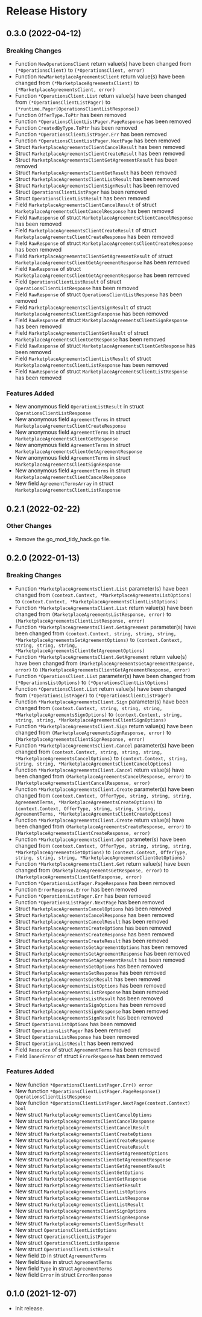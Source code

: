 # Release History

## 0.3.0 (2022-04-12)
### Breaking Changes

- Function `NewOperationsClient` return value(s) have been changed from `(*OperationsClient)` to `(*OperationsClient, error)`
- Function `NewMarketplaceAgreementsClient` return value(s) have been changed from `(*MarketplaceAgreementsClient)` to `(*MarketplaceAgreementsClient, error)`
- Function `*OperationsClient.List` return value(s) have been changed from `(*OperationsClientListPager)` to `(*runtime.Pager[OperationsClientListResponse])`
- Function `OfferType.ToPtr` has been removed
- Function `*OperationsClientListPager.PageResponse` has been removed
- Function `CreatedByType.ToPtr` has been removed
- Function `*OperationsClientListPager.Err` has been removed
- Function `*OperationsClientListPager.NextPage` has been removed
- Struct `MarketplaceAgreementsClientCancelResult` has been removed
- Struct `MarketplaceAgreementsClientCreateResult` has been removed
- Struct `MarketplaceAgreementsClientGetAgreementResult` has been removed
- Struct `MarketplaceAgreementsClientGetResult` has been removed
- Struct `MarketplaceAgreementsClientListResult` has been removed
- Struct `MarketplaceAgreementsClientSignResult` has been removed
- Struct `OperationsClientListPager` has been removed
- Struct `OperationsClientListResult` has been removed
- Field `MarketplaceAgreementsClientCancelResult` of struct `MarketplaceAgreementsClientCancelResponse` has been removed
- Field `RawResponse` of struct `MarketplaceAgreementsClientCancelResponse` has been removed
- Field `MarketplaceAgreementsClientCreateResult` of struct `MarketplaceAgreementsClientCreateResponse` has been removed
- Field `RawResponse` of struct `MarketplaceAgreementsClientCreateResponse` has been removed
- Field `MarketplaceAgreementsClientGetAgreementResult` of struct `MarketplaceAgreementsClientGetAgreementResponse` has been removed
- Field `RawResponse` of struct `MarketplaceAgreementsClientGetAgreementResponse` has been removed
- Field `OperationsClientListResult` of struct `OperationsClientListResponse` has been removed
- Field `RawResponse` of struct `OperationsClientListResponse` has been removed
- Field `MarketplaceAgreementsClientSignResult` of struct `MarketplaceAgreementsClientSignResponse` has been removed
- Field `RawResponse` of struct `MarketplaceAgreementsClientSignResponse` has been removed
- Field `MarketplaceAgreementsClientGetResult` of struct `MarketplaceAgreementsClientGetResponse` has been removed
- Field `RawResponse` of struct `MarketplaceAgreementsClientGetResponse` has been removed
- Field `MarketplaceAgreementsClientListResult` of struct `MarketplaceAgreementsClientListResponse` has been removed
- Field `RawResponse` of struct `MarketplaceAgreementsClientListResponse` has been removed

### Features Added

- New anonymous field `OperationListResult` in struct `OperationsClientListResponse`
- New anonymous field `AgreementTerms` in struct `MarketplaceAgreementsClientCreateResponse`
- New anonymous field `AgreementTerms` in struct `MarketplaceAgreementsClientGetResponse`
- New anonymous field `AgreementTerms` in struct `MarketplaceAgreementsClientGetAgreementResponse`
- New anonymous field `AgreementTerms` in struct `MarketplaceAgreementsClientSignResponse`
- New anonymous field `AgreementTerms` in struct `MarketplaceAgreementsClientCancelResponse`
- New field `AgreementTermsArray` in struct `MarketplaceAgreementsClientListResponse`


## 0.2.1 (2022-02-22)

### Other Changes

- Remove the go_mod_tidy_hack.go file.

## 0.2.0 (2022-01-13)
### Breaking Changes

- Function `*MarketplaceAgreementsClient.List` parameter(s) have been changed from `(context.Context, *MarketplaceAgreementsListOptions)` to `(context.Context, *MarketplaceAgreementsClientListOptions)`
- Function `*MarketplaceAgreementsClient.List` return value(s) have been changed from `(MarketplaceAgreementsListResponse, error)` to `(MarketplaceAgreementsClientListResponse, error)`
- Function `*MarketplaceAgreementsClient.GetAgreement` parameter(s) have been changed from `(context.Context, string, string, string, *MarketplaceAgreementsGetAgreementOptions)` to `(context.Context, string, string, string, *MarketplaceAgreementsClientGetAgreementOptions)`
- Function `*MarketplaceAgreementsClient.GetAgreement` return value(s) have been changed from `(MarketplaceAgreementsGetAgreementResponse, error)` to `(MarketplaceAgreementsClientGetAgreementResponse, error)`
- Function `*OperationsClient.List` parameter(s) have been changed from `(*OperationsListOptions)` to `(*OperationsClientListOptions)`
- Function `*OperationsClient.List` return value(s) have been changed from `(*OperationsListPager)` to `(*OperationsClientListPager)`
- Function `*MarketplaceAgreementsClient.Sign` parameter(s) have been changed from `(context.Context, string, string, string, *MarketplaceAgreementsSignOptions)` to `(context.Context, string, string, string, *MarketplaceAgreementsClientSignOptions)`
- Function `*MarketplaceAgreementsClient.Sign` return value(s) have been changed from `(MarketplaceAgreementsSignResponse, error)` to `(MarketplaceAgreementsClientSignResponse, error)`
- Function `*MarketplaceAgreementsClient.Cancel` parameter(s) have been changed from `(context.Context, string, string, string, *MarketplaceAgreementsCancelOptions)` to `(context.Context, string, string, string, *MarketplaceAgreementsClientCancelOptions)`
- Function `*MarketplaceAgreementsClient.Cancel` return value(s) have been changed from `(MarketplaceAgreementsCancelResponse, error)` to `(MarketplaceAgreementsClientCancelResponse, error)`
- Function `*MarketplaceAgreementsClient.Create` parameter(s) have been changed from `(context.Context, OfferType, string, string, string, AgreementTerms, *MarketplaceAgreementsCreateOptions)` to `(context.Context, OfferType, string, string, string, AgreementTerms, *MarketplaceAgreementsClientCreateOptions)`
- Function `*MarketplaceAgreementsClient.Create` return value(s) have been changed from `(MarketplaceAgreementsCreateResponse, error)` to `(MarketplaceAgreementsClientCreateResponse, error)`
- Function `*MarketplaceAgreementsClient.Get` parameter(s) have been changed from `(context.Context, OfferType, string, string, string, *MarketplaceAgreementsGetOptions)` to `(context.Context, OfferType, string, string, string, *MarketplaceAgreementsClientGetOptions)`
- Function `*MarketplaceAgreementsClient.Get` return value(s) have been changed from `(MarketplaceAgreementsGetResponse, error)` to `(MarketplaceAgreementsClientGetResponse, error)`
- Function `*OperationsListPager.PageResponse` has been removed
- Function `ErrorResponse.Error` has been removed
- Function `*OperationsListPager.Err` has been removed
- Function `*OperationsListPager.NextPage` has been removed
- Struct `MarketplaceAgreementsCancelOptions` has been removed
- Struct `MarketplaceAgreementsCancelResponse` has been removed
- Struct `MarketplaceAgreementsCancelResult` has been removed
- Struct `MarketplaceAgreementsCreateOptions` has been removed
- Struct `MarketplaceAgreementsCreateResponse` has been removed
- Struct `MarketplaceAgreementsCreateResult` has been removed
- Struct `MarketplaceAgreementsGetAgreementOptions` has been removed
- Struct `MarketplaceAgreementsGetAgreementResponse` has been removed
- Struct `MarketplaceAgreementsGetAgreementResult` has been removed
- Struct `MarketplaceAgreementsGetOptions` has been removed
- Struct `MarketplaceAgreementsGetResponse` has been removed
- Struct `MarketplaceAgreementsGetResult` has been removed
- Struct `MarketplaceAgreementsListOptions` has been removed
- Struct `MarketplaceAgreementsListResponse` has been removed
- Struct `MarketplaceAgreementsListResult` has been removed
- Struct `MarketplaceAgreementsSignOptions` has been removed
- Struct `MarketplaceAgreementsSignResponse` has been removed
- Struct `MarketplaceAgreementsSignResult` has been removed
- Struct `OperationsListOptions` has been removed
- Struct `OperationsListPager` has been removed
- Struct `OperationsListResponse` has been removed
- Struct `OperationsListResult` has been removed
- Field `Resource` of struct `AgreementTerms` has been removed
- Field `InnerError` of struct `ErrorResponse` has been removed

### Features Added

- New function `*OperationsClientListPager.Err() error`
- New function `*OperationsClientListPager.PageResponse() OperationsClientListResponse`
- New function `*OperationsClientListPager.NextPage(context.Context) bool`
- New struct `MarketplaceAgreementsClientCancelOptions`
- New struct `MarketplaceAgreementsClientCancelResponse`
- New struct `MarketplaceAgreementsClientCancelResult`
- New struct `MarketplaceAgreementsClientCreateOptions`
- New struct `MarketplaceAgreementsClientCreateResponse`
- New struct `MarketplaceAgreementsClientCreateResult`
- New struct `MarketplaceAgreementsClientGetAgreementOptions`
- New struct `MarketplaceAgreementsClientGetAgreementResponse`
- New struct `MarketplaceAgreementsClientGetAgreementResult`
- New struct `MarketplaceAgreementsClientGetOptions`
- New struct `MarketplaceAgreementsClientGetResponse`
- New struct `MarketplaceAgreementsClientGetResult`
- New struct `MarketplaceAgreementsClientListOptions`
- New struct `MarketplaceAgreementsClientListResponse`
- New struct `MarketplaceAgreementsClientListResult`
- New struct `MarketplaceAgreementsClientSignOptions`
- New struct `MarketplaceAgreementsClientSignResponse`
- New struct `MarketplaceAgreementsClientSignResult`
- New struct `OperationsClientListOptions`
- New struct `OperationsClientListPager`
- New struct `OperationsClientListResponse`
- New struct `OperationsClientListResult`
- New field `ID` in struct `AgreementTerms`
- New field `Name` in struct `AgreementTerms`
- New field `Type` in struct `AgreementTerms`
- New field `Error` in struct `ErrorResponse`


## 0.1.0 (2021-12-07)

- Init release.